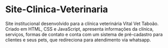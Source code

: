 # Site-Clinica-Veterinaria
Site institucional desenvolvido para a clínica veterinária Vital Vet Taboão. Criado em HTML, CSS e JavaScript, apresenta informações da clínica, serviços, formas de contato e conta com um sistema de pré-cadastro para clientes e seus pets, que redireciona para atendimento via whatsapp. 
